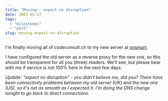 ```yaml
---
title: "Moving - expect no disruption"
date: 2003-05-27
tags: 
  - "milestones"
  - "post"
slug: moving-expect-no-disruption
---
```


I'm finally moving all of codeconsult.ch to my new server at [onsmart](http://onsmart.net).

I have configured the old server as a reverse proxy for the new one, so this should be transparent for all you (three) readers. We'll see, but please bear with me if service is not 100% here in the next few days.

_Update: "expect no disruption" - you didn't believe me, did you? There have been connectivity problems between my old server (UK) and the new one (US), so it's not as smooth as I expected it. I'm doing the DNS change tonight to go back to direct connections._
